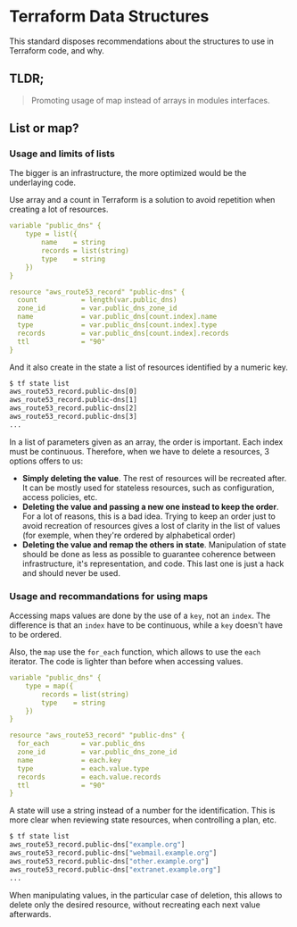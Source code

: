 # Terraform Data Structures

This standard disposes recommendations about the structures to use in Terraform code, and why.

## TLDR;
> Promoting usage of map instead of arrays in modules interfaces.

## List or map?

### Usage and limits of lists

The bigger is an infrastructure, the more optimized would be the underlaying code.

Use array and a count in Terraform is a solution to avoid repetition when creating a lot of resources.

```yaml
variable "public_dns" {
    type = list({
        name    = string
        records = list(string)
        type    = string
    })
}

resource "aws_route53_record" "public-dns" {
  count           = length(var.public_dns)
  zone_id         = var.public_dns_zone_id
  name            = var.public_dns[count.index].name
  type            = var.public_dns[count.index].type
  records         = var.public_dns[count.index].records
  ttl             = "90"
}
```

And it also create in the state a list of resources identified by a numeric key.

```bash
$ tf state list
aws_route53_record.public-dns[0]
aws_route53_record.public-dns[1]
aws_route53_record.public-dns[2]
aws_route53_record.public-dns[3]
...
```

In a list of parameters given as an array, the order is important. Each index must be continuous. Therefore, when we have to delete a resources, 3 options offers to us:

* **Simply deleting the value**. The rest of resources will be recreated after. It can be mostly used for stateless resources, such as configuration, access policies, etc.
* **Deleting the value and passing a new one instead to keep the order**. For a lot of reasons, this is a bad idea. Trying to keep an order just to avoid recreation of resources gives a lost of clarity in the list of values (for exemple, when they're ordered by alphabetical order)
* **Deleting the value and remap the others in state**. Manipulation of state should be done as less as possible to guarantee coherence between infrastructure, it's representation, and code. This last one is just a hack and should never be used.

### Usage and recommandations for using maps

Accessing maps values are done by the use of a `key`, not an `index`. The difference is that an `index` have to be continuous, while a `key` doesn't have to be ordered.

Also, the `map` use the `for_each` function, which allows to use the `each` iterator. The code is lighter than before when accessing values.

```yaml
variable "public_dns" {
    type = map({
        records = list(string)
        type    = string
    })
}

resource "aws_route53_record" "public-dns" {
  for_each        = var.public_dns
  zone_id         = var.public_dns_zone_id
  name            = each.key
  type            = each.value.type
  records         = each.value.records
  ttl             = "90"
}
```

A state will use a string instead of a number for the identification. This is more clear when reviewing state resources, when controlling a plan, etc.

```bash
$ tf state list
aws_route53_record.public-dns["example.org"]
aws_route53_record.public-dns["webmail.example.org"]
aws_route53_record.public-dns["other.example.org"]
aws_route53_record.public-dns["extranet.example.org"]
...
```

When manipulating values, in the particular case of deletion, this allows to delete only the desired resource, without recreating each next value afterwards.
